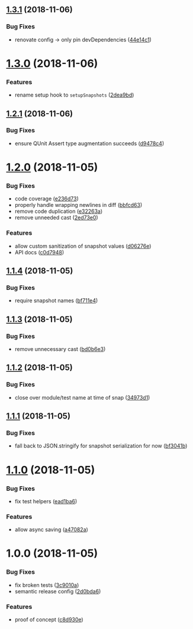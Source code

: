 ## [1.3.1](https://github.com/mike-north/qunit-snapsho/compare/v1.3.0...v1.3.1) (2018-11-06)


### Bug Fixes

* renovate config -> only pin devDependencies ([44e14c1](https://github.com/mike-north/qunit-snapsho/commit/44e14c1))

# [1.3.0](https://github.com/mike-north/qunit-snapsho/compare/v1.2.1...v1.3.0) (2018-11-06)


### Features

* rename setup hook to `setupSnapshots` ([2dea9bd](https://github.com/mike-north/qunit-snapsho/commit/2dea9bd))

## [1.2.1](https://github.com/mike-north/qunit-snapsho/compare/v1.2.0...v1.2.1) (2018-11-06)


### Bug Fixes

* ensure QUnit Assert type augmentation succeeds ([d9478c4](https://github.com/mike-north/qunit-snapsho/commit/d9478c4))

# [1.2.0](https://github.com/mike-north/qunit-snapsho/compare/v1.1.4...v1.2.0) (2018-11-05)


### Bug Fixes

* code coverage ([e236d73](https://github.com/mike-north/qunit-snapsho/commit/e236d73))
* properly handle wrapping newlines in diff ([bbfcd63](https://github.com/mike-north/qunit-snapsho/commit/bbfcd63))
* remove code duplication ([e32263a](https://github.com/mike-north/qunit-snapsho/commit/e32263a))
* remove unneeded cast ([2ed73e0](https://github.com/mike-north/qunit-snapsho/commit/2ed73e0))


### Features

* allow custom sanitization of snapshot values ([d06276e](https://github.com/mike-north/qunit-snapsho/commit/d06276e))
* API docs ([c0d7948](https://github.com/mike-north/qunit-snapsho/commit/c0d7948))

## [1.1.4](https://github.com/mike-north/qunit-snapsho/compare/v1.1.3...v1.1.4) (2018-11-05)


### Bug Fixes

* require snapshot names ([bf711e4](https://github.com/mike-north/qunit-snapsho/commit/bf711e4))

## [1.1.3](https://github.com/mike-north/qunit-snapsho/compare/v1.1.2...v1.1.3) (2018-11-05)


### Bug Fixes

* remove unnecessary cast ([bd0b6e3](https://github.com/mike-north/qunit-snapsho/commit/bd0b6e3))

## [1.1.2](https://github.com/mike-north/qunit-snapsho/compare/v1.1.1...v1.1.2) (2018-11-05)


### Bug Fixes

* close over module/test name at time of snap ([34973d1](https://github.com/mike-north/qunit-snapsho/commit/34973d1))

## [1.1.1](https://github.com/mike-north/qunit-snapsho/compare/v1.1.0...v1.1.1) (2018-11-05)


### Bug Fixes

* fall back to JSON.stringify for snapshot serialization for now ([bf3041b](https://github.com/mike-north/qunit-snapsho/commit/bf3041b))

# [1.1.0](https://github.com/mike-north/qunit-snapsho/compare/v1.0.0...v1.1.0) (2018-11-05)


### Bug Fixes

* fix test helpers ([ead1ba6](https://github.com/mike-north/qunit-snapsho/commit/ead1ba6))


### Features

* allow async saving ([a47082a](https://github.com/mike-north/qunit-snapsho/commit/a47082a))

# 1.0.0 (2018-11-05)


### Bug Fixes

* fix broken tests ([3c9010a](https://github.com/mike-north/qunit-snapsho/commit/3c9010a))
* semantic release config ([2d0bda6](https://github.com/mike-north/qunit-snapsho/commit/2d0bda6))


### Features

* proof of concept ([c8d930e](https://github.com/mike-north/qunit-snapsho/commit/c8d930e))
